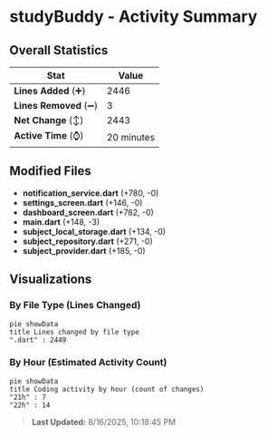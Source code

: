 # studyBuddy - Activity Summary 

## Overall Statistics

| Stat                   | Value                                                             |
| ---------------------- | ----------------------------------------------------------------- |
| **Lines Added** (➕)   | 2446                                          |
| **Lines Removed** (➖) | 3                                        |
| **Net Change** (↕)    | 2443                |
| **Active Time** (⌚)   | 20 minutes |


## Modified Files
- **notification_service.dart** (+780, -0)
- **settings_screen.dart** (+146, -0)
- **dashboard_screen.dart** (+782, -0)
- **main.dart** (+148, -3)
- **subject_local_storage.dart** (+134, -0)
- **subject_repository.dart** (+271, -0)
- **subject_provider.dart** (+185, -0)

## Visualizations

### By File Type (Lines Changed)

```mermaid
pie showData
title Lines changed by file type
".dart" : 2449
```

### By Hour (Estimated Activity Count)

```mermaid
pie showData
title Coding activity by hour (count of changes)
"21h" : 7
"22h" : 14
```


> **Last Updated:** 8/16/2025, 10:18:45 PM